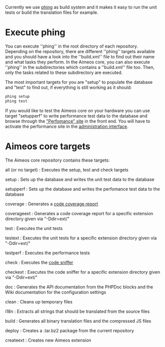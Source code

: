 Currently we use [phing](https://www.phing.info) as build system and it makes it easy to run the unit tests or build the translation files for example.

# Execute phing

You can execute ''phing'' in the root directory of each repository. Depending on the repository, there are different ''phing'' targets available and you should have a look into the ''build.xml'' file to find out their name and what tasks they perform. In the Aimeos core, you can also execute ''phing'' in the subdirectories which contains a ''build.xml'' file too. Then, only the tasks related to these subdirectory are executed.

The most important targets for you are "setup" to populate the database and "test" to find out, if everything is still working as it should:
```bash
phing setup
phing test
```

If you would like to test the Aimeos core on your hardware you can use target "setupperf" to write performance test data to the database and browse through the ["Perfomance" site](../../manual/working-with-sites.md) in the front end. You will have to activate the performance site in the [administration interface](../../manual/working-with-sites.md).

# Aimeos core targets

The Aimeos core repository contains these targets:

all (or no target)
: Executes the setup, test and check targets

setup
: Sets up the database and writes the unit test data to the database

setupperf
: Sets up the database and writes the perfomance test data to the database

coverage
: Generates a [code coverage report](https://en.wikipedia.org/wiki/Code_coverage)

coverageext
: Generates a code coverage report for a specific extension directory given via "-Ddir=ext/<name>"

test
: Executes the unit tests

testext
: Executes the unit tests for a specific extension directory given via "-Ddir=ext/<name>"

testperf
: Executes the performance tests

check
: Executes the [code sniffer](https://pear.php.net/manual/en/package.php.php-codesniffer.php)

checkext
: Executes the code sniffer for a specific extension directory given via "-Ddir=ext/<name>"

doc
: Generates the API documentation from the PHPDoc blocks and the Wiki documentation for the configuration settings

clean
: Cleans up temporary files

i18n
: Extracts all strings that should be translated from the source files

build
: Generates all binary translation files and the compressed JS files

deploy
: Creates a .tar.bz2 package from the current repository

createext
: Creates new Aimeos extension
